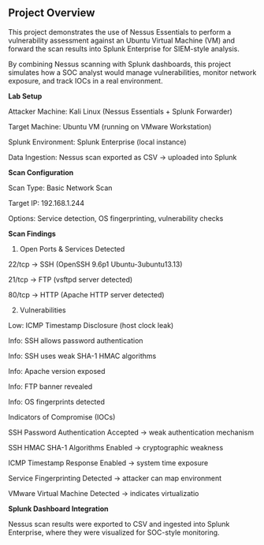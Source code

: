 ## Project Overview

This project demonstrates the use of Nessus Essentials to perform a vulnerability assessment against an Ubuntu Virtual Machine (VM) and forward the scan results into Splunk Enterprise for SIEM-style analysis.

By combining Nessus scanning with Splunk dashboards, this project simulates how a SOC analyst would manage vulnerabilities, monitor network exposure, and track IOCs in a real environment.

**Lab Setup**

Attacker Machine: Kali Linux (Nessus Essentials + Splunk Forwarder)

Target Machine: Ubuntu VM (running on VMware Workstation)

Splunk Environment: Splunk Enterprise (local instance)

Data Ingestion: Nessus scan exported as CSV → uploaded into Splunk

**Scan Configuration**

Scan Type: Basic Network Scan

Target IP: 192.168.1.244

Options: Service detection, OS fingerprinting, vulnerability checks

**Scan Findings**
1. Open Ports & Services Detected

22/tcp → SSH (OpenSSH 9.6p1 Ubuntu-3ubuntu13.13)

21/tcp → FTP (vsftpd server detected)

80/tcp → HTTP (Apache HTTP server detected)

2. Vulnerabilities

Low: ICMP Timestamp Disclosure (host clock leak)

Info: SSH allows password authentication

Info: SSH uses weak SHA-1 HMAC algorithms

Info: Apache version exposed

Info: FTP banner revealed

Info: OS fingerprints detected

Indicators of Compromise (IOCs)

SSH Password Authentication Accepted → weak authentication mechanism

SSH HMAC SHA-1 Algorithms Enabled → cryptographic weakness

ICMP Timestamp Response Enabled → system time exposure

Service Fingerprinting Detected → attacker can map environment

VMware Virtual Machine Detected → indicates virtualizatio



**Splunk Dashboard Integration**

Nessus scan results were exported to CSV and ingested into Splunk Enterprise, where they were visualized for SOC-style monitoring.
